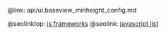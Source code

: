 @link: api/ui.baseview_minheight_config.md

@seolinktop: [js frameworks](https://webix.com)
@seolink: [javascript list](https://webix.com/widget/list/)